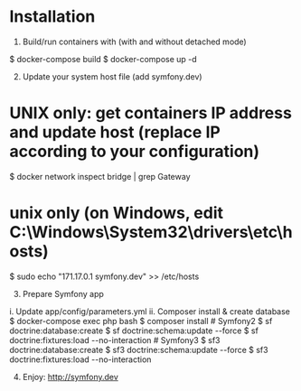 # Installation


1. Build/run containers with (with and without detached mode)

  $ docker-compose build
  $ docker-compose up -d

2. Update your system host file (add symfony.dev)

# UNIX only: get containers IP address and update host (replace IP according to your configuration)
$ docker network inspect bridge | grep Gateway

# unix only (on Windows, edit C:\Windows\System32\drivers\etc\hosts)
$ sudo echo "171.17.0.1 symfony.dev" >> /etc/hosts

3. Prepare Symfony app

  i. Update app/config/parameters.yml
  ii. Composer install & create database
      $ docker-compose exec php bash
      $ composer install
      # Symfony2
      $ sf doctrine:database:create
      $ sf doctrine:schema:update --force
      $ sf doctrine:fixtures:load --no-interaction
      # Symfony3
      $ sf3 doctrine:database:create
      $ sf3 doctrine:schema:update --force
      $ sf3 doctrine:fixtures:load --no-interaction
      
4. Enjoy: http://symfony.dev


